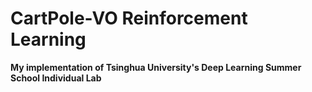 # CartPole-VO Reinforcement Learning


**My implementation of Tsinghua University's Deep Learning Summer School Individual Lab**
